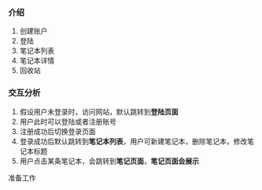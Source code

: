 ### 介绍

1. 创建账户
2. 登陆
3. 笔记本列表
4. 笔记本详情
5. 回收站



### 交互分析
1. 假设用户未登录时，访问网站，默认跳转到**登陆页面**
2. 用户此时可以登陆或者注册账号
3. 注册成功后切换登录页面
4. 登录成功后默认跳转到**笔记本列表**，用户可新建笔记本，删除笔记本，修改笔记本标题
5. 用户点击某条笔记本，会跳转到**笔记页面**，**笔记页面会展示**






准备工作